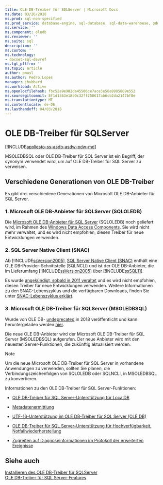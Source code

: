 ```yaml
---
title: OLE DB-Treiber für SQLServer | Microsoft Docs
ms.date: 03/26/2018
ms.prod: sql-non-specified
ms.prod_service: database-engine, sql-database, sql-data-warehouse, pdw
ms.service: ''
ms.component: oledb
ms.reviewer: ''
ms.suite: sql
description: ''
ms.custom: ''
ms.technology:
- docset-sql-devref
ms.tgt_pltfrm: ''
ms.topic: article
author: pmasl
ms.author: Pedro.Lopes
manager: jhubbard
ms.workload: Active
ms.openlocfilehash: fbc52a9e982da45586ce7ace5e58e8985869e552
ms.sourcegitcommit: 8f1d1363e18e0c32ff250617ab6cb2da2147bf8e
ms.translationtype: MT
ms.contentlocale: de-DE
ms.lasthandoff: 04/03/2018
---
```

# <a name="ole-db-driver-for-sql-server"></a>OLE DB-Treiber für SQLServer
[!INCLUDE[appliesto-ss-asdb-asdw-pdw-md](../../includes/appliesto-ss-asdb-asdw-pdw-md.md)]

MSOLEDBSQL oder OLE DB-Treiber für SQL Server ist ein Begriff, der synonym verwendet wird, um auf OLE DB-Treiber für SQL Server zu verweisen.

## <a name="different-generations-of-ole-db-drivers"></a>Verschiedene Generationen von OLE DB-Treiber

Es gibt drei verschiedene Generationen von Microsoft OLE DB-Anbieter für SQL Server.

### <a name="1-microsoft-ole-db-provider-for-sql-server-sqloledb"></a>1. Microsoft OLE DB-Anbieter für SQLServer (SQLOLEDB)
Die [Microsoft OLE DB-Anbieter für SQL Server](../../ado/guide/appendixes/microsoft-ole-db-provider-for-sql-server.md) (SQLOLEDB) noch geliefert wird, im Rahmen des [Windows Data Access Components](https://msdn.microsoft.com/en-us/library/ms692897.aspx). Sie wird nicht mehr verwaltet, und es wird nicht empfohlen, diesen Treiber für neue Entwicklungen verwenden. 


### <a name="2-sql-server-native-client-snac"></a>2. SQL Server Native Client (SNAC)
Ab [!INCLUDE[ssVersion2005](../../includes/ssversion2005-md.md)], [SQL Server Native Client (SNAC)](../../relational-databases/native-client/sql-server-native-client.md) enthält eine OLE DB-Provider-Schnittstelle (SQLNCLI) und ist der OLE DB-Anbieter, die im Lieferumfang [!INCLUDE[ssVersion2005](../../includes/ssversion2005-md.md)] über [!INCLUDE[ssSQL11](../../includes/sssql11-md.md)].

Es wurde [angekündigt, sobald in 2011 veraltet](https://blogs.msdn.microsoft.com/sqlnativeclient/2011/08/29/microsoft-is-aligning-with-odbc-for-native-relational-data-access/) und es wird nicht empfohlen, diesen Treiber für neue Entwicklungen verwenden. Weitere Informationen zu den SNAC-Lebenszyklus und die verfügbaren Downloads, finden Sie unter [SNAC-Lebenszyklus erklärt](https://blogs.msdn.microsoft.com/sqlreleaseservices/snac-lifecycle-explained/).

### <a name="3-microsoft-ole-db-driver-for-sql-server-msoledbsql"></a>3. Microsoft OLE DB-Treiber für SQLServer (MSOLEDBSQL)
Wurde von OLE DB- [undeprecated](https://blogs.msdn.microsoft.com/sqlnativeclient/2017/10/06/announcing-the-new-release-of-ole-db-driver-for-sql-server/) in 2018 veröffentlicht und kann heruntergeladen werden [hier](https://go.microsoft.com/fwlink/?linkid=871294).

Die neue OLE DB-Anbieter wird der Microsoft OLE DB-Treiber für SQL Server (MSOLEDBSQL) aufgerufen. Der neue Anbieter wird mit den neuesten Server-Funktionen, die zukünftig aktualisiert werden.

> [!NOTE]
> Um die neue Microsoft OLE DB-Treiber für SQL Server in vorhandene Anwendungen zu verwenden, sollten Sie planen, die Verbindungszeichenfolgen von SQLOLEDB oder SQLNCLI, in MSOLEDBSQL zu konvertieren.   

Informationen zu den OLE DB-Treiber für SQL Server-Funktionen:

-   [OLE DB-Treiber für SQL Server-Unterstützung für LocalDB](../oledb/features/oledb-driver-for-sql-server-support-for-localdb.md)  

-   [Metadatenermittlung](../oledb/features/metadata-discovery.md)  

-   [UTF-16-Unterstützung im OLE DB-Treiber für SQL Server (OLE DB)](../oledb/features/utf-16-support-in-oledb-driver-for-sql-server.md)  

-   [OLE DB-Treiber für SQL Server-Unterstützung für Hochverfügbarkeit, Notfallwiederherstellung](../oledb/features/oledb-driver-for-sql-server-support-for-high-availability-disaster-recovery.md)  

-   [Zugreifen auf Diagnoseinformationen im Protokoll der erweiterten Ereignisse](../oledb/features/accessing-diagnostic-information-in-the-extended-events-log.md)  

## <a name="see-also"></a>Siehe auch  
[Installieren des OLE DB-Treiber für SQLServer](../oledb/applications/installing-oledb-driver-for-sql-server.md)     
[OLE DB-Treiber für SQL Server-Features](../oledb/features/oledb-driver-for-sql-server-features.md )     
